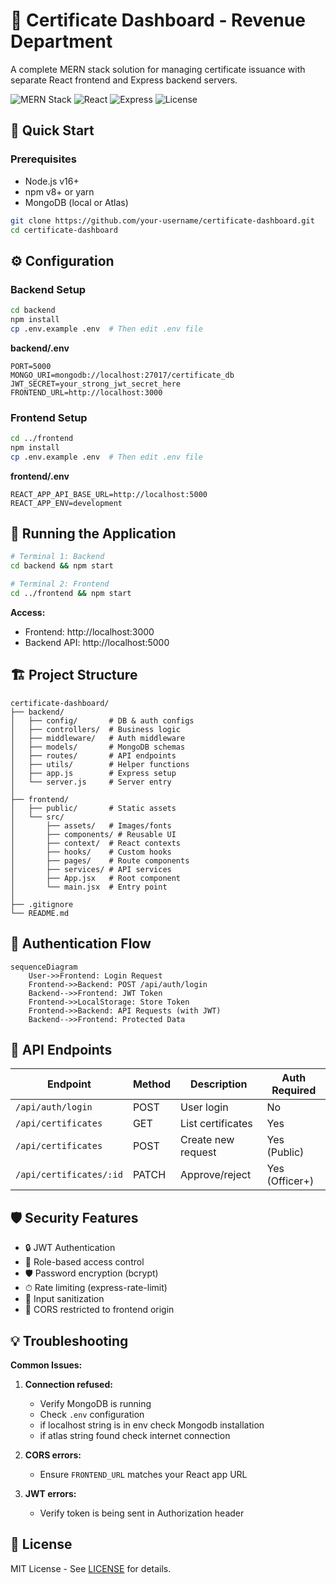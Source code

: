 # 📄 Certificate Dashboard - Revenue Department

A complete MERN stack solution for managing certificate issuance with separate React frontend and Express backend servers.

![MERN Stack](https://img.shields.io/badge/Stack-MERN-brightgreen) 
![React](https://img.shields.io/badge/React-18.x-blue)
![Express](https://img.shields.io/badge/Express-4.x-lightgrey)
![License](https://img.shields.io/badge/License-MIT-blue)

## 🚀 Quick Start

### Prerequisites
- Node.js v16+
- npm v8+ or yarn
- MongoDB (local or Atlas)

```bash
git clone https://github.com/your-username/certificate-dashboard.git
cd certificate-dashboard
```

## ⚙️ Configuration

### Backend Setup
```bash
cd backend
npm install
cp .env.example .env  # Then edit .env file
```

**backend/.env**
```env
PORT=5000
MONGO_URI=mongodb://localhost:27017/certificate_db
JWT_SECRET=your_strong_jwt_secret_here
FRONTEND_URL=http://localhost:3000
```

### Frontend Setup
```bash
cd ../frontend
npm install
cp .env.example .env  # Then edit .env file
```

**frontend/.env**
```env
REACT_APP_API_BASE_URL=http://localhost:5000
REACT_APP_ENV=development
```

## 🏃 Running the Application


```bash
# Terminal 1: Backend
cd backend && npm start

# Terminal 2: Frontend
cd ../frontend && npm start
```

**Access:**
- Frontend: http://localhost:3000
- Backend API: http://localhost:5000

## 🏗 Project Structure

```
certificate-dashboard/
├── backend/
│   ├── config/       # DB & auth configs
│   ├── controllers/  # Business logic
│   ├── middleware/   # Auth middleware
│   ├── models/       # MongoDB schemas
│   ├── routes/       # API endpoints
│   ├── utils/        # Helper functions
│   ├── app.js        # Express setup
│   └── server.js     # Server entry
│
├── frontend/
│   ├── public/       # Static assets
│   └── src/
│       ├── assets/   # Images/fonts
│       ├── components/ # Reusable UI
│       ├── context/  # React contexts
│       ├── hooks/    # Custom hooks
│       ├── pages/    # Route components
│       ├── services/ # API services
│       ├── App.jsx   # Root component
│       └── main.jsx  # Entry point
│
├── .gitignore
└── README.md
```

## 🔐 Authentication Flow

```mermaid
sequenceDiagram
    User->>Frontend: Login Request
    Frontend->>Backend: POST /api/auth/login
    Backend-->>Frontend: JWT Token
    Frontend->>LocalStorage: Store Token
    Frontend->>Backend: API Requests (with JWT)
    Backend-->>Frontend: Protected Data
```

## 📡 API Endpoints

| Endpoint | Method | Description | Auth Required |
|----------|--------|-------------|---------------|
| `/api/auth/login` | POST | User login | No |
| `/api/certificates` | GET | List certificates | Yes |
| `/api/certificates` | POST | Create new request | Yes (Public) |
| `/api/certificates/:id` | PATCH | Approve/reject | Yes (Officer+) |

## 🛡 Security Features

- 🔒 JWT Authentication
- 🔑 Role-based access control
- 🛡 Password encryption (bcrypt)
- ⏱ Rate limiting (express-rate-limit)
- 🧹 Input sanitization
- 🔗 CORS restricted to frontend origin

## 💡 Troubleshooting

**Common Issues:**
1. **Connection refused:**
   - Verify MongoDB is running
   - Check `.env` configuration
   - if localhost string is in env check Mongodb installation
   - if atlas string found check internet connection
     
2. **CORS errors:**
   - Ensure `FRONTEND_URL` matches your React app URL
3. **JWT errors:**
   - Verify token is being sent in Authorization header

## 📜 License

MIT License - See [LICENSE](LICENSE) for details.
